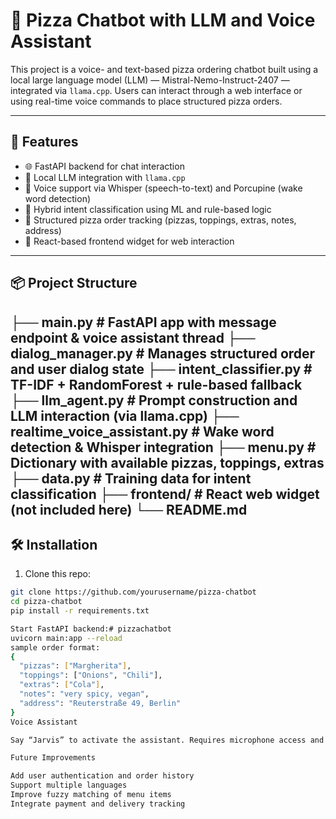 # 🍕 Pizza Chatbot with LLM and Voice Assistant

This project is a voice- and text-based pizza ordering chatbot built using a local large language model (LLM) — Mistral-Nemo-Instruct-2407 — integrated via `llama.cpp`. Users can interact through a web interface or using real-time voice commands to place structured pizza orders.

---

## 🚀 Features

- 🌐 FastAPI backend for chat interaction  
- 🧠 Local LLM integration with `llama.cpp`  
- 🎤 Voice support via Whisper (speech-to-text) and Porcupine (wake word detection)  
- 🤖 Hybrid intent classification using ML and rule-based logic  
- 🍕 Structured pizza order tracking (pizzas, toppings, extras, notes, address)  
- 💬 React-based frontend widget for web interaction  

---

## 📦 Project Structure

├── main.py # FastAPI app with message endpoint & voice assistant thread
├── dialog_manager.py # Manages structured order and user dialog state
├── intent_classifier.py # TF-IDF + RandomForest + rule-based fallback
├── llm_agent.py # Prompt construction and LLM interaction (via llama.cpp)
├── realtime_voice_assistant.py # Wake word detection & Whisper integration
├── menu.py # Dictionary with available pizzas, toppings, extras
├── data.py # Training data for intent classification
├── frontend/ # React web widget (not included here)
└── README.md
---

## 🛠️ Installation

1. Clone this repo:
```bash
git clone https://github.com/yourusername/pizza-chatbot
cd pizza-chatbot
pip install -r requirements.txt

Start FastAPI backend:# pizzachatbot
uvicorn main:app --reload
sample order format:
{
  "pizzas": ["Margherita"],
  "toppings": ["Onions", "Chili"],
  "extras": ["Cola"],
  "notes": "very spicy, vegan",
  "address": "Reuterstraße 49, Berlin"
}
Voice Assistant

Say “Jarvis” to activate the assistant. Requires microphone access and macOS (for say()).

Future Improvements

Add user authentication and order history
Support multiple languages
Improve fuzzy matching of menu items
Integrate payment and delivery tracking
